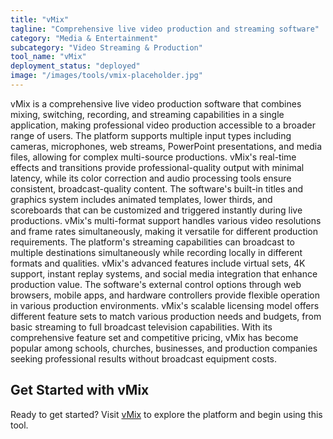 ```yaml
---
title: "vMix"
tagline: "Comprehensive live video production and streaming software"
category: "Media & Entertainment"
subcategory: "Video Streaming & Production"
tool_name: "vMix"
deployment_status: "deployed"
image: "/images/tools/vmix-placeholder.jpg"
---
```

vMix is a comprehensive live video production software that combines mixing, switching, recording, and streaming capabilities in a single application, making professional video production accessible to a broader range of users. The platform supports multiple input types including cameras, microphones, web streams, PowerPoint presentations, and media files, allowing for complex multi-source productions. vMix's real-time effects and transitions provide professional-quality output with minimal latency, while its color correction and audio processing tools ensure consistent, broadcast-quality content. The software's built-in titles and graphics system includes animated templates, lower thirds, and scoreboards that can be customized and triggered instantly during live productions. vMix's multi-format support handles various video resolutions and frame rates simultaneously, making it versatile for different production requirements. The platform's streaming capabilities can broadcast to multiple destinations simultaneously while recording locally in different formats and qualities. vMix's advanced features include virtual sets, 4K support, instant replay systems, and social media integration that enhance production value. The software's external control options through web browsers, mobile apps, and hardware controllers provide flexible operation in various production environments. vMix's scalable licensing model offers different feature sets to match various production needs and budgets, from basic streaming to full broadcast television capabilities. With its comprehensive feature set and competitive pricing, vMix has become popular among schools, churches, businesses, and production companies seeking professional results without broadcast equipment costs.

## Get Started with vMix

Ready to get started? Visit [vMix](https://www.vmix.com) to explore the platform and begin using this tool.
